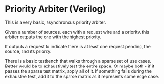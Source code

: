 # Priority Arbiter (Verilog)

This is a very basic, asynchronous priority arbiter.

Given a number of sources, each with a request wire and a priority,
this arbiter outputs the one with the highest priority.

It outputs a request to indicate there is at least one request
pending, the source, and its priority.

There is a basic testbench that walks through a sparse set of use
cases.  Better would be to exhaustively test the entire space.  Or
maybe both - if it passes the sparse test matrix, apply all of it.  If
something fails during the exhaustive test, add it to the sparse
matrix as it represents some edge case.

